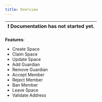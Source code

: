 ```yaml
---
title: Overview
---
```


| :exclamation:  Documentation has not started yet. |
|-------------------------------------------------- |


__Features__: 
- Create Space
- Claim Space
- Update Space
- Add Guardian
- Remove Guardian
- Accept Member
- Reject Member
- Ban Member
- Leave Space
- Validate Address
